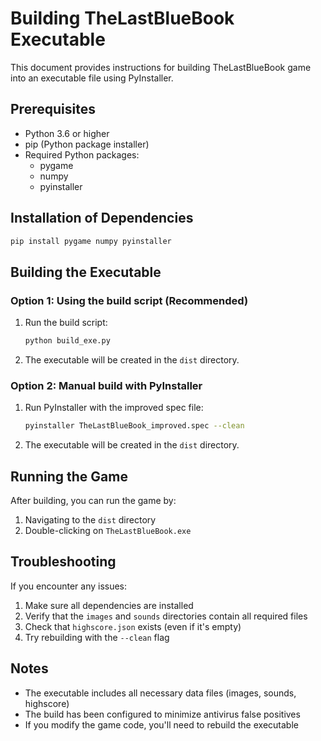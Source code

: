 # Building TheLastBlueBook Executable

This document provides instructions for building TheLastBlueBook game into an executable file using PyInstaller.

## Prerequisites

- Python 3.6 or higher
- pip (Python package installer)
- Required Python packages:
  - pygame
  - numpy
  - pyinstaller

## Installation of Dependencies

```bash
pip install pygame numpy pyinstaller
```

## Building the Executable

### Option 1: Using the build script (Recommended)

1. Run the build script:
   ```bash
   python build_exe.py
   ```

2. The executable will be created in the `dist` directory.

### Option 2: Manual build with PyInstaller

1. Run PyInstaller with the improved spec file:
   ```bash
   pyinstaller TheLastBlueBook_improved.spec --clean
   ```

2. The executable will be created in the `dist` directory.

## Running the Game

After building, you can run the game by:

1. Navigating to the `dist` directory
2. Double-clicking on `TheLastBlueBook.exe`

## Troubleshooting

If you encounter any issues:

1. Make sure all dependencies are installed
2. Verify that the `images` and `sounds` directories contain all required files
3. Check that `highscore.json` exists (even if it's empty)
4. Try rebuilding with the `--clean` flag

## Notes

- The executable includes all necessary data files (images, sounds, highscore)
- The build has been configured to minimize antivirus false positives
- If you modify the game code, you'll need to rebuild the executable
